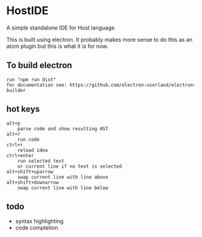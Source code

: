 # HostIDE
A simple standalone IDE for Host language
    
This is built using electron.  It probably makes more sense to do this as an atom plugin but this is what it is for now. 

## To build electron
    run "npm run dist"
    for documentation see: https://github.com/electron-userland/electron-builder

## hot keys
    alt+p
        parse code and show resulting AST
    alt+r
        run code
    ctrl+r
        reload idea
    ctrl+enter
        run selected text 
        or current line if no text is selected
    alt+shift+uparrow
        swap current line with line above
    alt+shift+downarrow
        swap current line with line below
        
## todo
- syntax highlighting 
- code completion